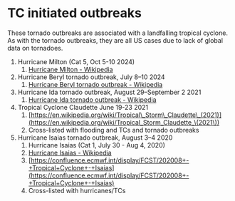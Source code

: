 # TC initiated outbreaks 

These tornado outbreaks are associated with a landfalling tropical cyclone. As with the tornado outbreaks, they are all US cases due to lack of global data on tornadoes.

1. Hurricane Milton (Cat 5, Oct 5-10 2024\)  
   1. [Hurricane Milton \- Wikipedia](https://en.wikipedia.org/wiki/Hurricane_Milton)   
2. Hurricane Beryl tornado outbreak, July 8–10 2024  
   1. [Hurricane Beryl tornado outbreak \- Wikipedia](https://en.wikipedia.org/wiki/Hurricane_Beryl_tornado_outbreak)   
3. Hurricane Ida tornado outbreak, August 29–September 2 2021  
   1. [Hurricane Ida tornado outbreak \- Wikipedia](https://en.wikipedia.org/wiki/Hurricane_Ida_tornado_outbreak)   
4. Tropical Cyclone Claudette June 19-23 2021  
   1. [https://en.wikipedia.org/wiki/Tropical\_Storm\_Claudette\_(2021)](https://en.wikipedia.org/wiki/Tropical_Storm_Claudette_\(2021\))   
   2. Cross-listed with flooding and TCs and tornado outbreaks  
5. Hurricane Isaias tornado outbreak, August 3–4 2020  
   1. Hurricane Isaias (Cat 1, July 30 \- Aug 4, 2020\)  
   2. [Hurricane Isaias \- Wikipedia](https://en.wikipedia.org/wiki/Hurricane_Isaias)  
   3. [https://confluence.ecmwf.int/display/FCST/202008+-+Tropical+Cyclone+-+Isaias](https://confluence.ecmwf.int/display/FCST/202008+-+Tropical+Cyclone+-+Isaias)   
   4. Cross-listed with hurricanes/TCs